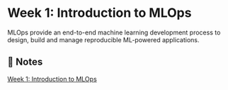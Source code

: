 # Week 1: Introduction to MLOps
MLOps provide an end-to-end machine learning development process to design, build and manage reproducible ML-powered applications.

## 📓 Notes
[Week 1: Introduction to MLOps](https://www.notion.so/jlrnrph/MLOps-Zoomcamp-e8d35454ce0e442c8d8578c6a1a1b179#4a01f4746c5b4ef88cbad811c548f53b)